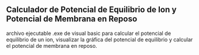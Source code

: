 ## Calculador de Potencial de Equilibrio de Ion y Potencial de Membrana en Reposo

archivo ejecutable .exe de visual basic para calcular el potencial de equilibrio de un ion, visualizar la gráfica del potencial de equilibrio y calcular el potencial de membrana en reposo. 

